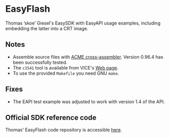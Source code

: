 # EasyFlash
Thomas ’skoe’ Giesel's EasySDK with EasyAPI usage examples, including embedding the latter into a CRT image.

## Notes
- Assemble source files with [ACME cross-assembler](https://sourceforge.net/projects/acme-crossass/). Version 0.96.4 has been successfully tested.
- The `c1541` tool is available from VICE's [Web page](http://vice-emu.sourceforge.net/index.html#download).
- To use the provided `Makefile` you need GNU `make`.

## Fixes
- The EAPI test example was adjusted to work with version 1.4 of the API.

## Official SDK reference code
Thomas' EasyFlash code repository is accessible [here](https://bitbucket.org/skoe/easyflash).
